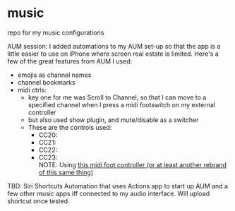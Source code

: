 # music

repo for my music configurations

AUM session:  I added automations to my AUM set-up so that the app is a little easier to use on iPhone where screen real estate is limited.  Here's a few of the great features from AUM I used:
 - emojis as channel names
 - channel bookmarks
 - midi ctrls:
   - key one for me was Scroll to Channel, so that I can move to a specified channel when I press a midi footswitch on my external controller
   - but also used show plugin, and mute/disable as a switcher
   - These are the controls used:
     - CC20:
     - CC21:
     - CC22:
     - CC23:  
 NOTE:  Using [this midi foot controller (or at least another rebrand of this same thing)](https://www.amazon.com/HHOP-Chocolate-Wireless-Controller-Rechargeable/dp/B0B8GCD2SS/ref=sr_1_12?crid=27VJTA52MWLR8&keywords=midi+foot+controller&qid=1696815425&sprefix=midi+foot+controlle%2Caps%2C187&sr=8-12)

TBD:  Siri Shortcuts Automation that uses Actions app to start up AUM and a few other music apps iff connected to my audio interface.  Will upload shortcut once tested.
